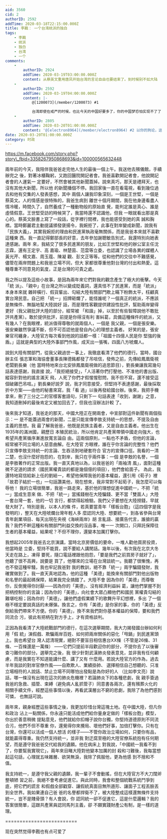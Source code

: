 ```yaml
---
aid: 3560
cid: 2
authorID: 2592
addTime: 2020-03-18T22:15:00.000Z
title: 李戡： 一个台湾统派的独白
tags:
    - 李戡
    - 统派
    - 独白
    - 台湾
    - 一个
comments:
    -
        authorID: 2924
        addTime: 2020-03-19T03:00:00.000Z
        content: 从蔡英文重用唐凤开始台湾的言论自由也要结束了。到时候别不如大陆
    -
        authorID: 2592
        addTime: 2020-03-19T04:00:00.000Z
        content: |-
            @[1200073](/member/1200073) #1

            台湾即使在戒严的时候，也比今天的中国好要多了，你的中国梦恐怕实现不了了
    -
        authorID: 2805
        addTime: 2020-03-20T01:00:00.000Z
        content: '@[electron8964](/member/electron8964) #2 以你的狗论，这小子是想当一统共狗而不得，而恼羞成怒。'
date: 2020-03-20T01:00:00.000Z
category: 时政
---
```


https://m.facebook.com/story.php?story\_fbid=3358267950868693&id=100000565632448

兩年前的今天，我陪伴我爸爸走完他人生的最後一個上午。我送他去殯儀館，手續辦完之 後，對著冰櫃鞠躬，又跑回醫院開記者會。我爸喜歡開記者會，他說開記者會的人運氣一 定要好，不然會被其他新聞蓋掉。說來真巧，那天是禮拜天，也沒有其他大新聞，所以他 的新聞播個不停。我回家後一直在看電視，看到幾位過去和他有交集的人發表感想，其中 兩個人讓我印象深刻，一個是王世堅，一個是蔡英文。人的情感是很特殊的，我爸生病到 離世十個月期間，我在他身邊看盡人情冷暖，時間久了，自然養成了一種動物般的原始直 覺，能判定誰是真心、誰是虛情假意。王世堅受訪的時候哭了，我當時還不認識他，但我 一眼就看出那是真心的。蔡英文臉書上寫了一段話，從字裡行間裡，我也能感受到她的真 誠和胸襟。當時鄭麗君主動提議頒發褒揚令，我婉拒了，此事在對岸變成新聞，說我有 「民族大義」，其實我婉拒的理由和民進黨執政毫無關係，而是我爸本來就不喜歡這種東 西。我一直記得鄭部長的好意，去年參加謝聰敏告別式，我還特別向她表達感謝。兩年 來，我結交了很多民進黨的朋友，比如王世堅和他的辦公室主任沈志霖，還有王定宇、高 嘉瑜、林楚茵、范雲等立委，也認識了立場各異的媒體人黃光芹、楊文嘉、周玉蔻、陳凝 觀、彭文正等等。從和他們的交往中不難感覺，儘管在兩岸問題上和我爸立場不同，但大 家都很尊重他對台灣的付出和熱愛。這種尊重不同意見的氣度，正是台灣的可貴之處。

我之所以提及這些小故事，是因為兩年來它們對我的觀念產生了極大的衝擊。今天「統 派」、「親中」在台灣之所以變成貶義詞，還真怪不了民進黨，而是「統派」本身本來就 雜碎橫行、假貨輩出、勾結大陸有關部門欺上瞞下粉飾太平，枉顧真實台灣民意。自己把 「統一」招牌砸爛了，能怪誰呢？一個真正的統派，不應該是無條件、無腦地幫大陸說好 話，而是理性客觀提供建設性批評，幫助兩岸變得更好（我父親批評大陸的部分，經常被 「和諧」掉，以至於有些智障說他不敢批評共產黨）。敢於提供批評，前提是你得沒有利 害糾葛，具備這種條件的統派，又有幾人？在我眼裡，統派值得尊敬的就兩個人，一個是 我父親，一個是張安樂。張安樂雖然爭議不斷，但不可否認他是發自內心的理想主義者。 好笑的是，張安樂官司纏身，大陸官方每次看到他說的話都一樣：「祖國十四億人民是你 堅強的後盾。」這就是典型的大陸外事部門作風，成天出一張嘴，四面八方唬爛人。

說到大陸有關部門，從我父親過世一事上，我徹底看清了他們的德行。當時，國台辦主任 張志軍和海協會董事長陳德銘都發了吊唁信，發佈之前，先傳給鳳凰衛視老闆劉長樂（他 當時特地來台北安排鳳凰衛視做的追思節目），劉長樂讓我寫幾句話表達感謝，我直接 說，「我拒絕接受」，「人活著你們打壓他、不准他的書出版、縱容針對他的謠言滿天 飛，人死了你們才假惺惺慰問，我不但不寫，還不接受這個破雞巴吊唁。」劉長樂好說歹 說，我才同意接受，但堅持不表達感謝，最後採取折中方案——由他的秘書來寫，我「看 過」以後再發給國台辦。後來，我把手機拿來，刪了三分之二的官樣客套語句，只剩下一 句話表達「收到，謝謝」之意，我知道刪掉的最後肯定又被加回去了，但我也沒辦法計較 了。

後來我才知道，我爸走的那天，中國大陸正在開兩會，中宣部對這件新聞有兩個指示：一 是不能蓋過兩會的新聞，二是只能宣傳李敖支持統一的思想，不提及自由主義的思想。我 最了解我爸爸，他既是民族主義者，又是自由主義者。他出生在1935年的滿洲國，親歷日 本殖民統治，所以他肯定共產黨帶領中國走向強大，也希望共產黨循序漸進放寬言論自 由。這兩個原則，一點也不矛盾，但他的言論，經常被不同立場的人惡意曲解。在大陸官 方眼裡，誰在乎你言論的完整性？他們只宣傳李敖支持統一的言論、生吞活剝地硬套符合 官方的宣傳口徑。我看的一清二楚，也沒什麼好抱怨的，在對岸，我只在乎兩件事：一個 是李敖的名譽，一個是李敖著作的正常出版。我一直天真地以為，以我爸爸的「兩袖清 風」，面對這種微不足道的請求（國民黨權貴談的都是幾個億的項目），他們會給面子。 為此，我還特地寫信給新上任的劉結一，希望他保障我爸的基本權益，還引用《荀子》裡 「故君子結於一也」一句話讚美他，現在想來，我非常對不起荀子，我怎麼可以侮辱他！ 我的立場很簡單，我爸一路走來，基於他的理想促進中國統一，不把「統一」當成生意來 做、不把「統一」當搖錢樹在大陸騙錢、更不當「雙面人」大陸一套台灣一套，他的一切 言行，都禁得起檢驗。我們父子要想在大陸撈錢，早就發大財了。特別是我，以本人的條 件，若真要當青年「樣板台胞」（這四個字是我發明的），整天在大陸唬爛台灣年輕人多 麼認同大陸、想要統一，到各省參與台灣青年創業項目、每天出現在央視《海峽兩岸》胡 言亂語、接廣告代言，誰搶的贏我？我們不幹這種和有關部門利益交換的沒品事，唯一一 次開口，只拜託保障往生者的基本權益，結果呢？不但不理你，還變本加厲打擊你。

我想起2005年我爸去北京演講，當時北京房價低的要命，一堆人勸他買房投資，他當時是 立委，堅持不能買，說不要給人講閒話。幾年以後，有次我在北京大冬天走在路上，凍得 要死，隨口電話裡跟他抱怨，「要是我們之前買房子就好了」，他聽了很不高興，說要是 買了，他哪來的立場在台灣談統一。我聽了很慚愧，再也不發這種牢騷，我也牢記我爸對 我的教訓，絕不靠「統一」兩字騙錢發財，我確實做到了。我一直天真地認為，他的這種 「美德」能換來有關部門對他出版物和名譽的最起碼保障，結果我完全搞錯了。大陸不會 因為你的「美德」而尊敬你，反倒覺得你討厭——因為你的「美德」、沒有經濟利益糾 葛，讓他們掌握不到把柄控制你的言論；因為你的「美德」，向社會大眾凸顯他們和國民 黨權貴勾結的難堪吃相；因為你的「美德」，讓他們虛假業績下的歌舞升平幻想裡，多出 了一個極不穩定要說真話的未爆彈。換言之，你有「美德」是你家的事，你的「美德」反 倒給我們帶來不方便。你的「美德」，換不來我們對你基本權益的保障，要和我們同流合 污，彼此有把柄在對方手上，才有資格談判。

正因為我看清了大陸統戰部門的德行，在這次選舉期間，我大力揭發國台辦如何利用「假 統」演假戲、欺騙兩岸百姓、如何把兩岸關係的惡化「甩鍋」到民進黨頭上。我也希望台 灣人認清現實，絕對不要盲目相信惠台XX條（不管是26條、31條、一百條還是一萬條） ——它們只提前半段歡迎你的部分，不提你去了以後審查刁難你的部分。選舉完之後，我 很少針對武漢肺炎發表意見，並非我有任何顧慮，而是我實在不知道能講什麼、講了又有 什麼用。若說大陸官方的作為，過去半年我談的對岸官僚作風——自欺欺人、業績掛帥、 選擇相信自己想聽的、只准立場相符的人說話、禁止立場不同哪怕出發點是為你好的人 （比如李文亮）說話，哪一條沒有出現在這次的肺炎危機裡？若論肺炎下的各種悲劇，我 親手簽過我爸的急救、插管、束縛（避免病人亂抓管子）同意書各兩次，還有殯葬火化的 相關手續文件，經歷這些事情以後，再看武漢層出不窮的悲劇，我除了為他們感到可憐， 也無話可說。

兩年來，親身經歷這些事情之後，我更加珍惜台灣這塊土地。在中國大陸，但凡你和政治 沾上一點關係，你永遠只能活成他們給你量身定做的「樣板台胞」模型，你出於善意稍微 提點意見，他們就給你扣帽子說你台獨，你堅持道德原則不同流合污，他們不但不尊重 你，還覺得你來攪局、壞他們好事，加倍打擊你。只有在台灣，你還可以活成一個人想活 的樣子——不管你政治立場如何，只要你有品，就能贏得尊重。我仍然支持統一，並非我 對迂腐至極的大陸官僚系統抱有任何期望，而是遵守我爸爸交代給我的遺願。他在病床上 對我說，「中國統一我看不到了，你要幫我實現它」，兩年來目睹大陸對他變本加厲的封 殺和刁難後，我每當想起這句話，心理就五味雜層、欲哭無淚，我除了佩服他，更為他感 到不捨和不值。

我支持統一，是遵守我父親的遺願，我一輩子不會動搖，但在大陸官方不大刀闊斧整頓陋 習之前，我絕不會考慮促進它。與此同時，我會和整個統戰系統鬥爭到底，把它們的謊言 和假戲全部戳穿、讓假統真面目無所遁形、讓面子工程丟臉丟到全世界。我如果連自己爸 爸的名譽都捍衛不了，被大陸整成這樣還無條件支持統一，豈不是賤骨頭？有人會說，你 認同統一卻不促進它，這是什麼邏輯？我的答案很簡單，這跟共產黨員認同馬列主義，卻 不願實踐財產公有制，是一樣的道理。

\=========================

现在突然觉得李戡也有点可爱了
